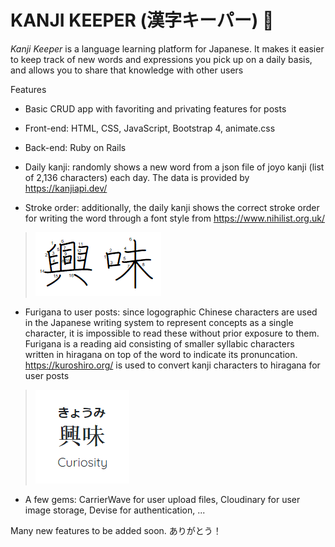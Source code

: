 # KANJI KEEPER (漢字キーパー) 🌸

*Kanji Keeper* is a language learning platform for Japanese. It makes it easier to keep track of new words and expressions you pick up on a daily basis, and allows you to share that knowledge with other users

Features

* Basic CRUD app with favoriting and privating features for posts

* Front-end: HTML, CSS, JavaScript, Bootstrap 4, animate.css

* Back-end: Ruby on Rails

* Daily kanji: randomly shows a new word from a json file of joyo kanji (list of 2,136 characters) each day. The data is provided by https://kanjiapi.dev/

* Stroke order: additionally, the daily kanji shows the correct stroke order for writing the word through a font style from https://www.nihilist.org.uk/

> ![alt text](fontorder.png)

* Furigana to user posts: since logographic Chinese characters are used in the Japanese writing system to represent concepts as a single character, it is impossible to read these without prior exposure to them. Furigana is a reading aid consisting of smaller syllabic characters written in hiragana on top of the word to indicate its pronuncation. https://kuroshiro.org/ is used to convert kanji characters to hiragana for user posts

> ![alt text](curiosity.png)

* A few gems: CarrierWave for user upload files, Cloudinary for user image storage, Devise for authentication, ...

Many new features to be added soon.
ありがとう！